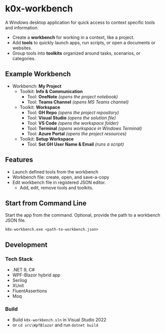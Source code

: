 # k0x-workbench

A Windows desktop application for quick access to context specific tools and information.

- Create a **workbench** for working in a context, like a project.
- Add **tools** to quickly launch apps, run scripts, or open a documents or websites.
- Group tools into **toolkits** organized around tasks, scenarios, or categories.

## Example Workbench

- Workbench: **My Project**
  - Toolkit: **Info & Communication**
    - Tool: **OneNote** *(opens the project notebook)*
    - Tool: **Teams Channel** *(opens MS Teams channel)*
  - Toolkit: **Workspace**
    - Tool: **GH Repo** *(opens the project repository)*
    - Tool: **Visual Studio** *(opens the solution file)*
    - Tool: **VS Code** *(opens the workspace folder)*
    - Tool: **Terminal** *(opens workspace in Windows Terminal)*
    - Tool: **Azure Portal** *(opens the project resources)*
  - Toolkit: **Setup Workspace**
    - Tool: **Set GH User Name & Email** *(runs a script)*

## Features

- Launch defined tools from the workbench
- Workbench file: create, open, and save-a-copy
- Edit workbench file in registered JSON editor.
  - Add, edit, remove tools and toolkits.

## Start from Command Line

Start the app from the command. Optional, provide the path to a workbench JSON file.

```shell
k0x-workbench.exe <path-to-workbench.json>
```

## Development

### Tech Stack

- .NET 9, C#
- WPF-Blazor hybrid app
- Serilog
- XUnit
- FluentAssertions
- Moq

### Build

- Build `k0x-workbench.sln` in Visual Studio 2022
- or `cd src\WpfBlazor` and run `dotnet build`

